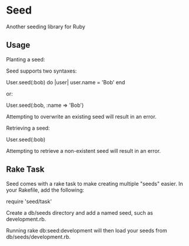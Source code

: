 Seed
====

Another seeding library for Ruby

Usage
-----

Planting a seed:

Seed supports two syntaxes:

  User.seed(:bob) do |user|
    user.name = 'Bob'
  end

or:

  User.seed(:bob, :name => 'Bob')

Attempting to overwrite an existing seed will result in an error.

Retrieving a seed:

  User.seed(:bob)

Attempting to retrieve a non-existent seed will result in an error.

Rake Task
---------

Seed comes with a rake task to make creating multiple "seeds" easier. In your Rakefile, add the following:

  require 'seed/task'

Create a db/seeds directory and add a named seed, such as development.rb.

Running rake db:seed:development will then load your seeds from db/seeds/development.rb.